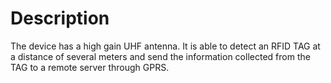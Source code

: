 # Description
The device has a high gain UHF antenna. It is able to detect an RFID TAG at a distance of several meters and send the information collected from the TAG to a remote server through GPRS.
